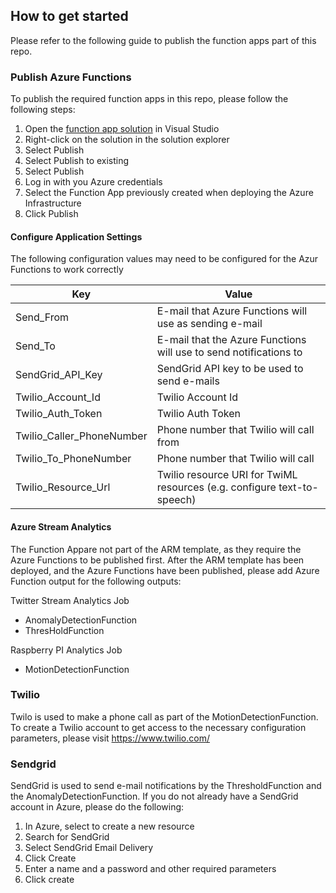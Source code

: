 
## How to get started
Please refer to the following guide to publish the function apps part of this repo.

### Publish Azure Functions
To publish the required function apps in this repo, please follow the following steps:

1. Open the [function app solution](https://github.com/excellalabs/azure-stream-analysis/blob/master/src/azure-functions/Excella.Twitter.AzureFunction.sln) in Visual Studio
2. Right-click on the solution in the solution explorer 
3. Select Publish
4. Select Publish to existing
5. Select Publish
6. Log in with you Azure credentials
7. Select the Function App previously created when deploying the Azure Infrastructure
8. Click Publish

#### Configure Application Settings
The following configuration values may need to be configured for the Azur Functions to work correctly

| Key                        | Value                                                      |
| ---------------------------| ---------------------------------------------------------- |
| Send_From                  | E-mail that Azure Functions will use as sending e-mail     |
| Send_To                    | E-mail that the Azure Functions will use to send notifications to |
| SendGrid_API_Key           | SendGrid API key to be used to send e-mails |
| Twilio_Account_Id          | Twilio Account Id |
| Twilio_Auth_Token          | Twilio Auth Token |
| Twilio_Caller_PhoneNumber  | Phone number that Twilio will call from |
| Twilio_To_PhoneNumber      | Phone number that Twilio will call |
| Twilio_Resource_Url        | Twilio resource URI for TwiML resources (e.g. configure text-to-speech) |
  
#### Azure Stream Analytics
The Function Appare not part of the ARM template, as they require the Azure Functions to be published first. After the ARM template has been deployed, and the Azure Functions have been published, please add Azure Function output for the following outputs:

Twitter Stream Analytics Job
- AnomalyDetectionFunction
- ThresHoldFunction

Raspberry PI Analytics Job
- MotionDetectionFunction

### Twilio
Twilo is used to make a phone call as part of the MotionDetectionFunction.
To create a Twilio account to get access to the necessary configuration parameters, please visit https://www.twilio.com/

### Sendgrid
SendGrid is used to send e-mail notifications by the ThresholdFunction and the AnomalyDetectionFunction.
If you do not already have a SendGrid account in Azure, please do the following:

1. In Azure, select to create a new resource
2. Search for SendGrid
3. Select SendGrid Email Delivery
4. Click Create
5. Enter a name and a password and other required parameters
6. Click create
